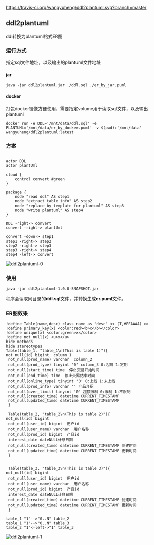 https://travis-ci.org/wangyuheng/ddl2plantuml.svg?branch=master

## ddl2plantuml

ddl转换为plantuml格式ER图

### 运行方式

指定sql文件地址，以及输出的plantuml文件地址

#### jar

```shell
java -jar ddl2plantuml.jar ./ddl.sql ./er_by_jar.puml
```

#### docker

打包docker镜像方便使用，需要指定volume用于读取sql文件，以及输出plantuml

```
docker run -e DDL='/mnt/data/ddl.sql' -e PLANTUML='/mnt/data/er_by_docker.puml' -v $(pwd):'/mnt/data' wangyuheng/ddl2plantuml:latest
```

### 方案

```plantuml

actor DDL
actor plantUml

cloud {
    control convert #green
}

package {
    node "read ddl" AS step1
    node "extract table info" AS step2
    node "replace by template for plantuml" AS step3
    node "write plantuml" AS step4
}

DDL -right-> convert
convert -right-> plantUml

convert -down-> step1
step1 -right-> step2 
step2 -right-> step3
step3 -right-> step4
step4 -left-> convert

```

![ddl2plantuml-0](http://image.crick.wang/ddl2plantuml-0.jpg)


### 使用

```shell
java -jar ddl2plantuml-1.0.0-SNAPSHOT.jar
```

程序会读取同目录的**ddl.sql**文件，并转换生成**er.puml**文件。

### ER图效果

```plantuml
!define Table(name,desc) class name as "desc" << (T,#FFAAAA) >>
!define primary_key(x) <color:red><b>x</b></color>
!define unique(x) <color:green>x</color>
!define not_null(x) <u>x</u>
hide methods
hide stereotypes
Table(table_1, "table_1\n(This is table 1)"){ 
not_null(id) bigint  column_1 
 not_null(prod_name) varchar  column_2 
 not_null(prod_type) tinyint '0' column_3 0:活期 1:定期 
 not_null(start_time) time  停止交易开始时间 
 not_null(end_time) time  停止交易结束时间 
 not_null(online_type) tinyint '0' 0:上线 1:未上线 
 not_null(prod_info) varchar '' 产品介绍 
 not_null(over_limit) tinyint '0' 超额限制 0:限制 1:不限制 
 not_null(created_time) datetime CURRENT_TIMESTAMP  
 not_null(updated_time) datetime CURRENT_TIMESTAMP  
 } 
  
 Table(table_2, "table_2\n(This is table 2)"){ 
not_null(id) bigint   
 not_null(user_id) bigint  用户id 
 not_null(user_name) varchar  用户名称 
 not_null(prod_id) bigint  产品id 
 interest_date dateNULL计息日期 
 not_null(created_time) datetime CURRENT_TIMESTAMP 创建时间 
 not_null(updated_time) datetime CURRENT_TIMESTAMP 更新时间 
 } 

  
 Table(table_3, "table_3\n(This is table 3)"){ 
not_null(id) bigint   
 not_null(user_id) bigint  用户id 
 not_null(user_name) varchar  用户名称 
 not_null(prod_id) bigint  产品id 
 interest_date dateNULL计息日期 
 not_null(created_time) datetime CURRENT_TIMESTAMP 创建时间 
 not_null(updated_time) datetime CURRENT_TIMESTAMP 更新时间 
 } 

table_1 "1"-->"0..N" table_2
table_1 "1"-->"0..N" table_3
table_2 "1"<-left->"1" table_3

```

![ddl2plantuml-1](http://image.crick.wang/ddl2plantuml-1.jpg)

